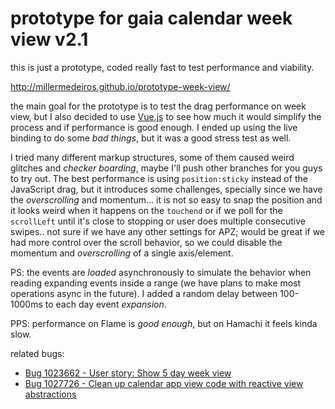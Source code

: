# prototype for gaia calendar week view v2.1

this is just a prototype, coded really fast to test performance and viability.

http://millermedeiros.github.io/prototype-week-view/

the main goal for the prototype is to test the drag performance on week view,
but I also decided to use [Vue.js](http://vuejs.org/) to see how much it would
simplify the process and if performance is good enough. I ended up using the
live binding to do some *bad things*, but it was a good stress test as well.

I tried many different markup structures, some of them caused weird glitches
and *checker boarding*, maybe I'll push other branches for you guys to try out.
The best performance is using `position:sticky` instead of the JavaScript drag,
but it introduces some challenges, specially since we have the *overscrolling*
and momentum... it is not so easy to snap the position and it looks weird when
it happens on the `touchend` or if we poll for the `scrollLeft` until it's
close to stopping or user does multiple consecutive swipes.. not sure if we
have any other settings for APZ; would be great if we had more control over the
scroll behavior, so we could disable the momentum and *overscrolling* of
a single axis/element.

PS: the events are *loaded* asynchronously to simulate the behavior when
reading expanding events inside a range (we have plans to make most operations
async in the future). I added a random delay between 100-1000ms to each day
event *expansion*.

PPS: performance on Flame is *good enough*, but on Hamachi it feels kinda slow.

related bugs:

 - [Bug 1023662 - User story: Show 5 day week view](https://bugzilla.mozilla.org/show_bug.cgi?id=1023662)
 - [Bug 1027726 - Clean up calendar app view code with reactive view abstractions](https://bugzilla.mozilla.org/show_bug.cgi?id=1027726)

